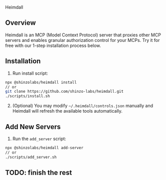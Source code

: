 Heimdall

## Overview

Heimdall is an MCP (Model Context Protocol) server that proxies other MCP servers and enables granular authorization control for your MCPs. Try it for free with our 1-step installation process below.

## Installation

1. Run install script:
```bash
npx @shinzolabs/heimdall install
// or
git clone https://github.com/shinzo-labs/heimdall.git
./scripts/install.sh
```

2. (Optional) You may modify `~/.heimdall/controls.json` manually and Heimdall will refresh the available tools automatically.

## Add New Servers

1. Run the `add_server` script:
```bash
npx @shinzolabs/heimdall add-server
// or
./scripts/add_server.sh
```

## TODO: finish the rest
